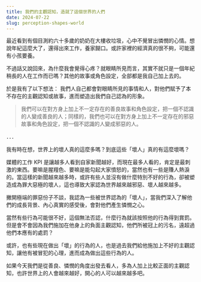 ```yaml
---
title: 我們的主觀認知，造就了這個世界的人們
date: 2024-07-22
slug: perception-shapes-world
---
```


最近看到有個目測約六十多歲的奶奶在大樓收垃圾，心中不覺冒出憐憫的心情。想說年紀這麼大了，還得出來工作，養家餬口。或許家裡的經濟真的很不夠，可能還有小孩要養。

不過話又說回來，為什麼我會覺得心疼？就眼睛所見而言，其實不就只是一個年紀稍長的人在工作而已嗎？其他的故事或角色設定，全部都是我自己加上去的。

於是我有了以下想法：
我們人自己都會對眼睛所見的事情和人，對他們賦予了本不存在的主觀認知或故事，進而塑造出我們自己認為的形象。

> 我們可以在對方身上加上不一定存在的善良故事和角色設定，把一個不認識的人變成善良的人；同樣的，我們也可以在對方身上加上不一定存在的邪惡故事和角色設定，把一個不認識的人變成邪惡的人。

．．．

我有時在想，世界上的壞人真的這麼多嗎？到底這些「壞人」真的有這麼壞嗎？

媒體的工作 KPI 是讓越多人看到自家新聞越好，而現在最多人看的，肯定是最刺激的東西。要嘛是腥羶色、要嘛是能勾起大家憤怒的，當然也有一些是賺人熱淚的。當這樣的新聞越來越多時，或許有些人並沒有做什麼特別不好的行為，卻被塑造成為罪大惡極的壞人，這也導致大家認為世界越來越邪惡、壞人越來越多。

撇開極端的罪惡份子不談，我認為一些被世界認為的「壞人」，當我們深入了解他們的成長背景、內心真實的感受後，會對他們產生憐憫之心。

當然有些行為可能很不好，這個無法否認，什麼行為就該按照他的行為得到賞罰。但是會不會因為我們施加在他身上的負面主觀認知，他們所被冠上的污名，遠超過他們本應有的處罰？

或許，也有些現在做出「壞」的行為的人，也是過去我們給他施加上不好的主觀認知，讓他有被冒犯的心理，進而成為做出這些行為的人。

如果今天我們是從善良、憐憫的角度出發去看人，多為人加上比較正面的主觀認知，也許世界上的人會越來越好，開心的人可以越來越多吧。
